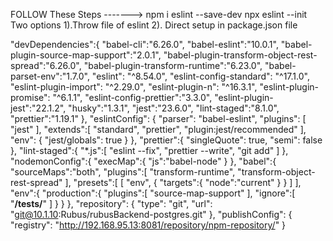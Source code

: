 FOLLOW These Steps ------->
npm i eslint --save-dev
npx eslint --init
Two options 1).Throw file of eslint 2). Direct setup in package.json file

"devDependencies":{
    "babel-cli":"6.26.0",
    "babel-eslint":"10.0.1",
    "babel-plugin-source-map-support":"2.0.1",
    "babel-plugin-transform-object-rest-spread":"6.26.0",
    "babel-plugin-transform-runtime":"6.23.0",
    "babel-parset-env":"1.7.0",
    "eslint": "^8.54.0",
    "eslint-config-standard": "^17.1.0",
    "eslint-plugin-import": "^2.29.0",
    "eslint-plugin-n": "^16.3.1",
    "eslint-plugin-promise": "^6.1.1",
    "eslint-config-prettier":"3.3.0",
    "eslint-plugin-jest":"22.1.2",
    "husky":"1.3.1",
    "jest":"23.6.0",
    "lint-staged":"8.1.0",
    "prettier":"1.19.1"
  },
  "eslintConfig": {
    "parser": "babel-eslint",
    "plugins": [
      "jest"
    ],
    "extends":[
      "standard",
      "prettier",
      "plugin:jest/recommended"
    ],
    "env": {
      "jest/globals": true
    }
  },
  "prettier":{
    "singleQuote": true,
    "semi": false
  },
  "lint-staged":{
    "*.js":[
      "eslint --fix",
      "prettier --write",
      "git add"
    ]
  },
  "nodemonConfig":{
    "execMap":{
      "js":"babel-node"
    }
  },
  "babel":{
    "sourceMaps":"both",
    "plugins":[
      "transform-runtime",
      "transform-object-rest-spread"
    ],
    "presets":[
      [
        "env",
        {
          "targets":{
            "node":"current"
          }
        }
      ]
    ],
    "env":{
      "production":{
        "plugins":[
          "source-map-support"
        ],
        "ignore":[
          "**/__tests__/**"
        ]
      }
    }
  },
  "repository": {
    "type": "git",
    "url": "git@10.1.10:Rubus/rubusBackend-postgres.git"
  },
  "publishConfig": {
    "registry": "http://192.168.95.13:8081/repository/npm-repository/"
  }